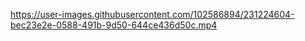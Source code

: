 https://user-images.githubusercontent.com/102586894/231224604-bec23e2e-0588-491b-9d50-644ce436d50c.mp4
